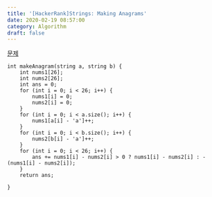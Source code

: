 ```yaml
---
title: '[HackerRank]Strings: Making Anagrams'
date: 2020-02-19 08:57:00
category: Algorithm
draft: false
---
```


[문제](https://www.hackerrank.com/challenges/ctci-making-anagrams/problem?h_l=interview&playlist_slugs%5B%5D=interview-preparation-kit&playlist_slugs%5B%5D=strings)

```cpp{3}
int makeAnagram(string a, string b) {
    int nums1[26];
    int nums2[26];
    int ans = 0;
    for (int i = 0; i < 26; i++) {
        nums1[i] = 0;
        nums2[i] = 0;
    }
    for (int i = 0; i < a.size(); i++) {
        nums1[a[i] - 'a']++;
    }
    for (int i = 0; i < b.size(); i++) {
        nums2[b[i] - 'a']++;
    }
    for (int i = 0; i < 26; i++) {
        ans += nums1[i] - nums2[i] > 0 ? nums1[i] - nums2[i] : -(nums1[i] - nums2[i]);
    }
    return ans;

}
```

